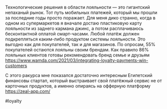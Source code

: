 
Технологические решения в области лояльности — это гигантский непаханый рынок. Тот путь мобильных платежей, который мы прошли за последние годы просто поражает. Для меня дико странно, когда в одном из супермаркетов я вначале достаю пластиковую карту лояльности из заднего кармана джинс, а потом расплачиваюсь бесконтактной оплатой смарт-часами. Любой платёж должен подкрепляться каким-либо продуктом системы лояльности. Это выгодно как для покупателей, так и для магазинов. По опросам, 55% покупателей остаются лояльны своим брендам. Как правило 86% лояльных клиентов готовы рекомендовать бренд семье и друзьям https://www.wamda.com/2021/03/integrating-loyalty-payments-win-customers

С этого ракурса мне показался достаточно интересным Египетский финансовы стартап, который выстраивает свой платёжный сервис не от карточных продуктов, а именно опираясь на офферную платформу https://zeal-app.com/

#loyalty 